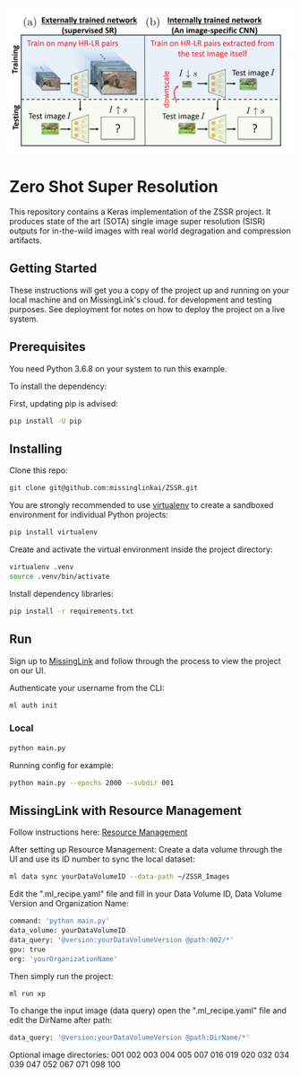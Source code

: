 ![alt text](https://github.com/missinglinkai/ZSSR/blob/master/ZSSR_1.png)

# Zero Shot Super Resolution

This repository contains a Keras implementation of the ZSSR project.
It produces state of the art (SOTA) single image super resolution (SISR) outputs
for in-the-wild images with real world degragation and compression artifacts.

## Getting Started
These instructions will get you a copy of the project up and running on your local machine and on MissingLink's cloud.
for development and testing purposes. See deployment for notes on how to deploy the project on a live system.


## Prerequisites
You need Python 3.6.8 on your system to run this example.

To install the dependency:

First, updating pip is advised:
```bash
pip install -U pip
```

## Installing

Clone this repo:
```bash
git clone git@github.com:missinglinkai/ZSSR.git
```
You are strongly recommended to use [virtualenv](https://virtualenv.pypa.io/en/stable/) to create a sandboxed environment for individual Python projects:
```bash
pip install virtualenv
```

Create and activate the virtual environment inside the project directory:
```bash
virtualenv .venv
source .venv/bin/activate
```

Install dependency libraries:
```bash
pip install -r requirements.txt
```
## Run
Sign up to [MissingLink](https://missinglink.ai/) and follow through the process to view the project on our UI.

Authenticate your username from the CLI:
```bash 
ml auth init
```
### Local
```bash
python main.py
```
Running config for example:
```bash
python main.py --epochs 2000 --subdir 001
```
## MissingLink with Resource Management
Follow instructions here:
[Resource Management](https://missinglink.ai/docs/resource-management/introduction/)

After setting up Resource Management:
Create a data volume through the UI and use its ID number to sync the local dataset:
```bash
ml data sync yourDataVolumeID --data-path ~/ZSSR_Images
```
Edit the ".ml_recipe.yaml" file and fill in your Data Volume ID, Data Volume Version and Organization Name:
```python
command: 'python main.py'
data_volume: yourDataVolumeID
data_query: '@version:yourDataVolumeVersion @path:002/*'
gpu: true
org: 'yourOrganizationName'
```
Then simply run the project:
```bash
ml run xp
```
To change the input image (data query) 
open the ".ml_recipe.yaml" file and edit the DirName after path:
```python
data_query: '@version:yourDataVolumeVersion @path:DirName/*'
```
Optional image directories:
001		002		003		004		005		007		016		019		020		032		034		039		047		052		067		071		098		100
